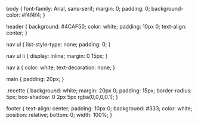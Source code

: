 body {
    font-family: Arial, sans-serif;
    margin: 0;
    padding: 0;
    background-color: #f4f4f4;
}

header {
    background: #4CAF50;
    color: white;
    padding: 10px 0;
    text-align: center;
}

nav ul {
    list-style-type: none;
    padding: 0;
}

nav ul li {
    display: inline;
    margin: 0 15px;
}

nav a {
    color: white;
    text-decoration: none;
}

main {
    padding: 20px;
}

.recette {
    background: white;
    margin: 20px 0;
    padding: 15px;
    border-radius: 5px;
    box-shadow: 0 2px 5px rgba(0,0,0,0.1);
}

footer {
    text-align: center;
    padding: 10px 0;
    background: #333;
    color: white;
    position: relative;
    bottom: 0;
    width: 100%;
}
